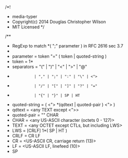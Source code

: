 /*!
 * media-typer
 * Copyright(c) 2014 Douglas Christopher Wilson
 * MIT Licensed
 */

/**
 * RegExp to match *( ";" parameter ) in RFC 2616 sec 3.7
 *
 * parameter     = token "=" ( token | quoted-string )
 * token         = 1*<any CHAR except CTLs or separators>
 * separators    = "(" | ")" | "<" | ">" | "@"
 *               | "," | ";" | ":" | "\" | <">
 *               | "/" | "[" | "]" | "?" | "="
 *               | "{" | "}" | SP | HT
 * quoted-string = ( <"> *(qdtext | quoted-pair ) <"> )
 * qdtext        = <any TEXT except <">>
 * quoted-pair   = "\" CHAR
 * CHAR          = <any US-ASCII character (octets 0 - 127)>
 * TEXT          = <any OCTET except CTLs, but including LWS>
 * LWS           = [CRLF] 1*( SP | HT )
 * CRLF          = CR LF
 * CR            = <US-ASCII CR, carriage return (13)>
 * LF            = <US-ASCII LF, linefeed (10)>
 * SP        